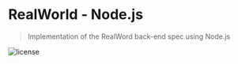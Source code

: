 # RealWorld - Node.js

> Implementation of the RealWord back-end spec using Node.js

![license](https://img.shields.io/github/license/willpinha/realworld-node)
